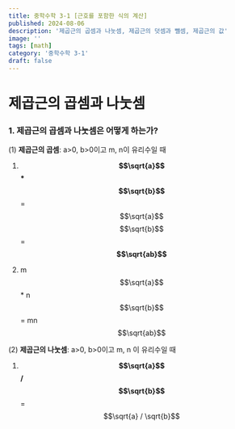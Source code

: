 ```yaml
---
title: 중학수학 3-1 [근호를 포함한 식의 계산]
published: 2024-08-06
description: '제곱근의 곱셈과 나눗셈, 제곱근의 덧셈과 뺄셈, 제곱근의 값'
image: ''
tags: [math]
category: '중학수학 3-1'
draft: false 
---
```


# 제곱근의 곱셈과 나눗셈
### 1. 제곱근의 곱셈과 나눗셈은 어떻게 하는가?
(1) **제곱근의 곱셈**: a>0, b>0이고 m, n이 유리수일 때

1. **$$\sqrt{a}$$ * $$\sqrt{b}$$** = $$\sqrt{a}$$ $$\sqrt{b}$$ = **$$\sqrt{ab}$$**

2. m $$\sqrt{a}$$ * n $$\sqrt{b}$$ = mn $$\sqrt{ab}$$

(2) **제곱근의 나눗셈**: a>0, b>0이고 m, n 이 유리수일 때

1. **$$\sqrt{a}$$ / $$\sqrt{b}$$** = $$\sqrt{a} / \sqrt{b}$$